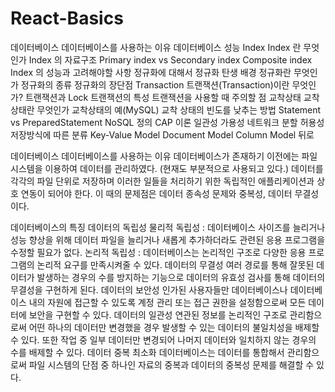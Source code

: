 # React-Basics

데이터베이스
데이터베이스를 사용하는 이유
데이터베이스 성능
Index
Index 란 무엇인가
Index 의 자료구조
Primary index vs Secondary index
Composite index
Index 의 성능과 고려해야할 사항
정규화에 대해서
정규화 탄생 배경
정규화란 무엇인가
정규화의 종류
정규화의 장단점
Transaction
트랜잭션(Transaction)이란 무엇인가?
트랜잭션과 Lock
트랜잭션의 특성
트랜잭션을 사용할 때 주의할 점
교착상태
교착상태란 무엇인가
교착상태의 예(MySQL)
교착 상태의 빈도를 낮추는 방법
Statement vs PreparedStatement
NoSQL
정의
CAP 이론
일관성
가용성
네트워크 분할 허용성
저장방식에 따른 분류
Key-Value Model
Document Model
Column Model
뒤로


데이터베이스
데이터베이스를 사용하는 이유
데이터베이스가 존재하기 이전에는 파일 시스템을 이용하여 데이터를 관리하였다. (현재도 부분적으로 사용되고 있다.) 데이터를 각각의 파일 단위로 저장하며 이러한 일들을 처리하기 위한 독립적인 애플리케이션과 상호 연동이 되어야 한다. 이 때의 문제점은 데이터 종속성 문제와 중복성, 데이터 무결성이다.

데이터베이스의 특징
데이터의 독립성
물리적 독립성 : 데이터베이스 사이즈를 늘리거나 성능 향상을 위해 데이터 파일을 늘리거나 새롭게 추가하더라도 관련된 응용 프로그램을 수정할 필요가 없다.
논리적 독립성 : 데이터베이스는 논리적인 구조로 다양한 응용 프로그램의 논리적 요구를 만족시켜줄 수 있다.
데이터의 무결성
여러 경로를 통해 잘못된 데이터가 발생하는 경우의 수를 방지하는 기능으로 데이터의 유효성 검사를 통해 데이터의 무결성을 구현하게 된다.
데이터의 보안성
인가된 사용자들만 데이터베이스나 데이터베이스 내의 자원에 접근할 수 있도록 계정 관리 또는 접근 권한을 설정함으로써 모든 데이터에 보안을 구현할 수 있다.
데이터의 일관성
연관된 정보를 논리적인 구조로 관리함으로써 어떤 하나의 데이터만 변경했을 경우 발생할 수 있는 데이터의 불일치성을 배제할 수 있다. 또한 작업 중 일부 데이터만 변경되어 나머지 데이터와 일치하지 않는 경우의 수를 배제할 수 있다.
데이터 중복 최소화
데이터베이스는 데이터를 통합해서 관리함으로써 파일 시스템의 단점 중 하나인 자료의 중복과 데이터의 중복성 문제를 해결할 수 있다.
